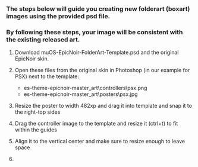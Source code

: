 ### The steps below will guide you creating new folderart (boxart) images using the provided psd file.
### By following these steps, your image will be consistent with the existing released art.

1. Download muOS-EpicNoir-FolderArt-Template.psd and the original EpicNoir skin.
2. Open these files from the original skin in Photoshop (in our example for PSX) next to the template:
   - es-theme-epicnoir-master\_art\controllers\psx.png
   - es-theme-epicnoir-master\_art\posters\psx.jpg
4. Resize the poster to width 482xp and drag it into template and snap it to the right-top sides
5. Drag the controller image to the template and resize it (ctrl+t) to fit within the guides

6. Align it to the vertical center and make sure to resize enough to leave space

7.    
